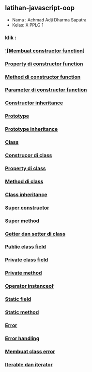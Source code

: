 ## latihan-javascript-oop

- Nama : Achmad Adji Dharma Saputra
- Kelas: X PPLG 1

### klik :

### ['[Membuat constructor function]](OOP/Membuat%20constructor%20function/)

### [Property di constructor function](OOP/Property%20di%20constructor%20function/)

### [Method di constructor function]()

### [Parameter di constructor function]()

### [Constructor inheritance]()

### [Prototype]()

### [Prototype inheritance]()

### [Class]()

### [Construcor di class]()

### [Property di class]()

### [Method di class]()

### [Class inheritance]()

### [Super constructor]()

### [Super method]()

### [Getter dan setter di class]()

### [Public class field]()

### [Private class field]()

### [Private method]()

### [Operator instanceof]()

### [Static field]()

### [Static method]()

### [Error]()

### [Error handling]()

### [Membuat class error]()

### [Iterable dan iterator]()

### []()